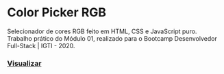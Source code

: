 # Color Picker RGB
Selecionador de cores RGB feito em HTML, CSS e JavaScript puro.
Trabalho prático do Módulo 01, realizado para o Bootcamp Desenvolvedor Full-Stack | IGTI - 2020.

<h3>
  <a href="https://romulopessoa01.github.io/color-picker-rgb/" target="_blank">Visualizar</a>
</h3>
